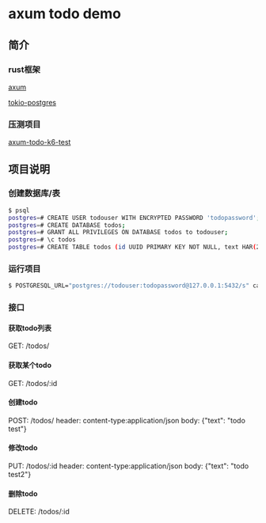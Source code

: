 # axum todo demo

## 简介

### rust框架

[axum](https://github.com/tokio-rs/axum)

[tokio-postgres](https://crates.io/crates/tokio-postgres)

### 压测项目

[axum-todo-k6-test](https://github.com/liuquanhao/axum-todo-k6-test)

## 项目说明

### 创建数据库/表

```bash
$ psql
postgres=# CREATE USER todouser WITH ENCRYPTED PASSWORD 'todopassword';
postgres=# CREATE DATABASE todos;
postgres=# GRANT ALL PRIVILEGES ON DATABASE todos to todouser;
postgres=# \c todos
postgres=# CREATE TABLE todos (id UUID PRIMARY KEY NOT NULL, text HAR(255) NOT NULL DEFAULT '', completed BOOLEAN NOT NULL DEFAULT false);
```

### 运行项目

```bash
$ POSTGRESQL_URL="postgres://todouser:todopassword@127.0.0.1:5432/s" cargo run
```

### 接口

#### 获取todo列表

GET: /todos/

#### 获取某个todo

GET: /todos/:id

#### 创建todo

POST: /todos/
header: content-type:application/json
body: {"text": "todo test"}

#### 修改todo

PUT: /todos/:id
header: content-type:application/json
body: {"text": "todo test2"}

#### 删除todo

DELETE: /todos/:id
